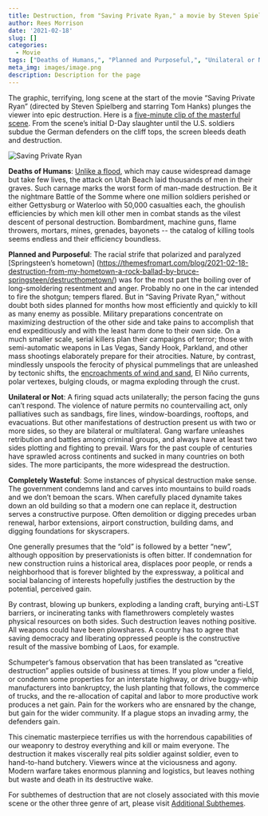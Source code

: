 ```yaml
---
title: Destruction, from "Saving Private Ryan," a movie by Steven Spielberg
author: Rees Morrison
date: '2021-02-18'
slug: []
categories:
  - Movie
tags: ["Deaths of Humans,", "Planned and Purposeful,", "Unilateral or Not,", "Completely Wasteful", ]
meta_img: images/image.png
description: Description for the page
---
```


The graphic, terrifying, long scene at the start of the movie “Saving Private Ryan” (directed by Steven Spielberg and starring Tom Hanks) plunges the viewer into epic destruction.  Here is a [five-minute clip of the masterful scene](https://www.youtube.com/watch?v=xqcSY770aYA).  From the scene’s initial D-Day slaughter until the U.S. soldiers subdue the German defenders on the cliff tops, the screen bleeds death and destruction.  

<!--more-->

![Saving Private Ryan](/media/DestructionPrivateRyan.png)


**Deaths of Humans**: [Unlike a flood](https://themesfromart.com/blog/2021-02-18-destruction-from-flood-at-port-marly-a-painting-by-alfred-sisley/destructionflood/), which may cause widespread damage but take few lives, the attack on Utah Beach laid thousands of men in their graves.  Such carnage marks the worst form of man-made destruction. Be it the nightmare Battle of the Somme where one million soldiers perished or either Gettysburg or Waterloo with 50,000 casualties each, the ghoulish efficiencies by which men kill other men in combat stands as the vilest descent of personal destruction. Bombardment, machine guns, flame throwers, mortars, mines, grenades, bayonets -- the catalog of killing tools seems endless and their efficiency boundless.

**Planned and Purposeful**: The racial strife that polarized and paralyzed [Springsteen’s hometown] (https://themesfromart.com/blog/2021-02-18-destruction-from-my-hometown-a-rock-ballad-by-bruce-springsteen/destructhometown/) was for the most part the boiling over of long-smoldering resentment and anger. Probably no one in the car intended to fire the shotgun; tempers flared.  But in “Saving Private Ryan,” without doubt both sides planned for months how most efficiently and quickly to kill as many enemy as possible.   Military preparations concentrate on maximizing destruction of the other side and take pains to accomplish that end expeditiously and with the least harm done to their own side.   On a much smaller scale, serial killers plan their campaigns of terror; those with semi-automatic weapons in Las Vegas, Sandy Hook, Parkland, and other mass shootings elaborately prepare for their atrocities.  Nature, by contrast, mindlessly unspools the ferocity of physical pummelings that are unleashed by tectonic shifts, the [encroachments of wind and sand](https://themesfromart.com/blog/2021-02-18-destruction-ozymandias-a-poem-by-percy-bysshe-shelley/destructoz/), El Niño currents, polar vertexes, bulging clouds, or magma exploding through the crust.

**Unilateral or Not**:  A firing squad acts unilaterally; the person facing the guns can’t respond.  The violence of nature permits no countervailing act, only palliatives such as sandbags, fire lines, window-boardings, rooftops, and evacuations.  But other manifestations of destruction present us with two or more sides, so they are bilateral or multilateral.  Gang warfare unleashes retribution and battles among criminal groups, and always have at least two sides plotting and fighting to prevail.  Wars for the past couple  of centuries have sprawled across continents and sucked in many countries on both sides.  The more participants, the more widespread the destruction.

**Completely Wasteful**:   Some instances of physical destruction make sense. The government condemns land and carves into mountains to build roads and we don’t bemoan the scars. When carefully placed dynamite takes down an old building so that a modern one can replace it, destruction serves a constructive purpose.  Often demolition or digging precedes urban renewal, harbor extensions, airport construction, building dams, and digging foundations for skyscrapers.

One generally presumes that the “old” is followed by a better “new”, although opposition by preservationists is often bitter.   If condemnation for new construction ruins a historical area, displaces poor people, or rends a neighborhood that is forever blighted by the expressway, a political and social balancing of interests hopefully justifies the destruction by the potential, perceived gain.   

By contrast, blowing up bunkers, exploding a landing craft, burying anti-LST barriers, or incinerating tanks with flamethrowers completely wastes physical resources on both sides.   Such destruction leaves nothing positive.  All weapons could have been plowshares.   A country has to agree that saving democracy and liberating oppressed people is the constructive result of the massive bombing of Laos, for example.

Schumpeter’s famous observation that has been translated as “creative destruction” applies outside of business at times.  If you plow under a field, or condemn some properties for an interstate highway, or drive buggy-whip manufacturers into bankruptcy, the lush planting that follows, the commerce of trucks, and the re-allocation of capital and labor to more productive work produces a net gain. Pain for the workers who are ensnared by the change, but gain for the wider community.   If a plague stops an invading army, the defenders gain.  


This cinematic masterpiece terrifies us with the horrendous capabilities of our weaponry to destroy everything and kill or maim everyone.  The destruction it makes viscerally real pits soldier against soldier, even to hand-to-hand butchery.  Viewers wince at the viciousness and agony.  Modern warfare takes enormous planning and logistics, but leaves nothing but waste and death in its destructive wake.

For subthemes of destruction that are not closely associated with this movie scene or the other three genre of art, please visit [Additional Subthemes](https://themesfromart.com/blog/2021-02-10-decisions-a-wider-angle-view/decisionswiderangle/).

